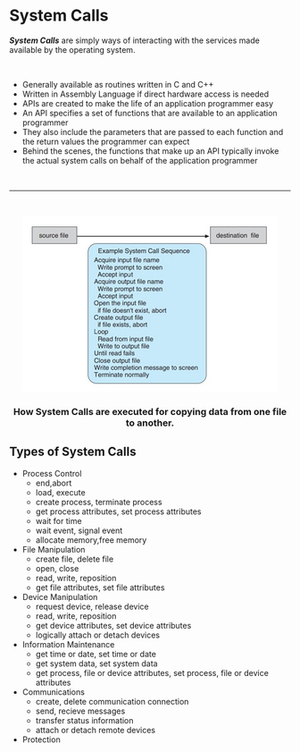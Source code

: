 # System Calls

***System Calls*** are simply ways of interacting with the services made available by the operating system.

<br>

- Generally available as routines written in C and C++
- Written in Assembly Language if direct hardware access is needed
- APIs are created to make the life of an application programmer easy
- An API specifies a set of functions that are available to an application programmer
- They also include the parameters that are passed to each function and the return values the programmer can expect
- Behind the scenes, the functions that make up an API typically invoke the
actual system calls on behalf of the application programmer

<br>

----

<br>

<center>

![](images/System_Calls.jpg)

### How System Calls are executed for copying data from one file to another.

</center>


## Types of System Calls

- Process Control
  - end,abort
  - load, execute
  - create process, terminate process
  - get process attributes, set process attributes
  - wait for time
  - wait event, signal event
  - allocate memory,free memory
- File Manipulation
  - create file, delete file
  - open, close
  - read, write, reposition
  - get file attributes, set file attributes
- Device Manipulation
  - request device, release device
  - read, write, reposition
  - get device attributes, set device attributes
  - logically attach or detach devices
- Information Maintenance
  - get time or date, set time or date
  - get system data, set system data
  - get process, file or device attributes, set process, file or device attributes 
- Communications
  - create, delete communication connection
  - send, recieve messages
  - transfer status information
  - attach or detach remote devices
- Protection


